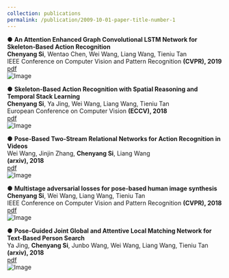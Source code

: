 ```yaml
---
collection: publications
permalink: /publication/2009-10-01-paper-title-number-1
---
```


● **An Attention Enhanced Graph Convolutional LSTM Network for Skeleton-Based Action Recognition**<br /> **Chenyang Si**, Wentao Chen, Wei Wang, Liang Wang, Tieniu Tan<br /> IEEE Conference on Computer Vision and Pattern Recognition **(CVPR), 2019**<br /> [pdf](https://arxiv.org/pdf/1902.09130.pdf)
<br /> ![Image](src) 

● **Skeleton-Based Action Recognition with Spatial Reasoning and Temporal Stack Learning**<br /> **Chenyang Si**, Ya Jing, Wei Wang, Liang Wang, Tieniu Tan<br /> European Conference on Computer Vision **(ECCV), 2018**<br /> [pdf](http://openaccess.thecvf.com/content_ECCV_2018/papers/Chenyang_Si_Skeleton-Based_Action_Recognition_ECCV_2018_paper.pdf)
<br /> ![Image](src) 

● **Pose-Based Two-Stream Relational Networks for Action Recognition in Videos**<br /> Wei Wang, Jinjin Zhang, **Chenyang Si**, Liang Wang<br /> **(arxiv), 2018**<br /> [pdf](https://arxiv.org/pdf/1805.08484.pdf)
<br /> ![Image](src) 

● **Multistage adversarial losses for pose-based human image synthesis**<br /> **Chenyang Si**, Wei Wang, Liang Wang, Tieniu Tan<br /> IEEE Conference on Computer Vision and Pattern Recognition **(CVPR), 2018**<br /> [pdf](http://openaccess.thecvf.com/content_cvpr_2018/papers/Si_Multistage_Adversarial_Losses_CVPR_2018_paper.pdf)
<br /> ![Image](src) 

● **Pose-Guided Joint Global and Attentive Local Matching Network for Text-Based Person Search**<br /> Ya Jing, **Chenyang Si**, Junbo Wang, Wei Wang, Liang Wang, Tieniu Tan<br /> **(arxiv), 2018**<br /> [pdf](https://arxiv.org/pdf/1809.08440.pdf)
<br /> ![Image](src) 
